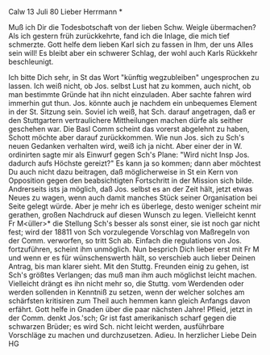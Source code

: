  Calw 13 Juli 80
Lieber Herrmann <Mogl>*

Muß ich Dir die Todesbotschaft von der lieben Schw. Weigle übermachen? Als ich gestern früh zurückkehrte, fand ich die Inlage, die mich tief schmerzte. Gott helfe dem lieben Karl sich zu fassen in Ihm, der uns Alles sein will! Es bleibt aber ein schwerer Schlag, der wohl auch Karls Rückkehr beschleunigt.

Ich bitte Dich sehr, in St das Wort "künftig wegzubleiben" ungesprochen zu lassen. Ich weiß nicht, ob Jos. selbst Lust hat zu kommen, auch nicht, ob man bestimmte Gründe hat ihn nicht einzuladen. Aber sachte fahren wird immerhin gut thun. Jos. könnte auch je nachdem ein unbequemes Element in der St. Sitzung sein. Soviel ich weiß, hat Sch. darauf angetragen, daß er den Stuttgartern vertraulichere Mittheilungen machen dürfe als seither geschehen war. Die Basl Comm scheint das vorerst abgelehnt zu haben, Schott möchte aber darauf zurückkommen. Wie nun Jos. sich zu Sch's neuen Gedanken verhalten wird, weiß ich ja nicht. Aber einer der in W. ordinirten sagte mir als Einwurf gegen Sch's Plane: "Wird nicht Insp Jos. dadurch aufs Höchste gereizt?" Es kann ja so kommen; dann aber möchtest Du auch nicht dazu beitragen, daß möglicherweise in St ein Kern von Opposition gegen den beabsichtigten Fortschritt in der Mission sich bilde. Andrerseits ists ja möglich, daß Jos. selbst es an der Zeit hält, jetzt etwas Neues zu wagen, wenn auch damit manches Stück seiner Organisation bei Seite gelegt würde. Aber je mehr ich es überlege, desto weniger scheint mir gerathen, großen Nachdruck auf diesen Wunsch zu legen. Vielleicht kennt Fr M<üller>* die Stellung Sch's besser als sonst einer, sie ist noch gar nicht fest; wird der 18811 von Sch vorzulegende Vorschlag von Maßregeln von der Comm. verworfen, so tritt Sch ab. Einfach die regulations von Jos. fortzuführen, scheint ihm unmöglich. Nun besprich Dich lieber erst mit Fr M und wenn er es für wünschenswerth hält, so verschieb auch lieber Deinen Antrag, bis man klarer sieht. Mit den Stuttg. Freunden einig zu gehen, ist Sch's größtes Verlangen; das muß man ihm auch möglichst leicht machen. Vielleicht drängt es ihn nicht mehr so, die Stuttg. vom Werdenden oder werden sollenden in Kenntniß zu setzen, wenn der welcher solches am schärfsten kritisiren zum Theil auch hemmen kann gleich Anfangs davon erfährt. Gott helfe in Gnaden über die paar nächsten Jahre! Pfleid, jetzt in der Comm. denkt Jos.'sch; Gr ist fast amerikanisch scharf gegen die schwarzen Brüder; es wird Sch. nicht leicht werden, ausführbare Vorschläge zu machen und durchzusetzen. Adieu. 
 In herzlicher Liebe Dein HG
